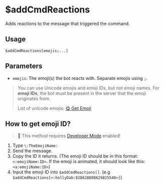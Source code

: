 # $addCmdReactions
Adds reactions to the message that triggered the command.

## Usage
```
$addCmdReactions[emojis;...]
```

## Parameters
- `emojis`: The emoji(s) the bot reacts with. Separate emojis using `;`.

> You can use Unicode emojis and emoji IDs, but not emoji names. For **emoji IDs**, the bot must be present in the server that the emoji originates from. 
> 
> List of unicode emojis: [😋 Get Emoji](https://getemoji.com)
 
## How to get emoji ID?

> 📝 This method requires [Developer Mode](https://support.discord.com/hc/en-us/articles/206346498-Where-can-I-find-my-User-Server-Message-ID-) enabled! 

1. Type `\:TheEmojiName:`
2. Send the message.
3. Copy the ID it returns. (The emoji ID should be in this format: `<:emojiName:ID>`. If the emoji is animated, it should look like this: `<a:emojiName:ID>`)
4. Input the emoji ID into `$addCmdReactions[]`. (e.g `$addCmdReactions[<:hollyDab:828628880629825546>]`)
